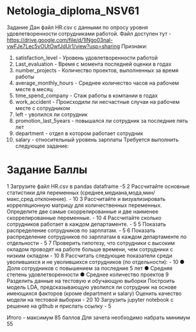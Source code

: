# Netologia_diploma_NSV61
Задание
Дан файл HR.csv с данными по опросу уровня удовлетворенности сотрудниками работой.
Файл доступен тут -
https://drive.google.com/file/d/1INgo03nal-vwFJe7Lec5vOUtOwfJdUr1/view?usp=sharing
Признаки:
1. satisfaction_level - Уровень удовлетворенности работой
2. Last_evaluation - Время с момента последней оценки в годах
3. number_projects - Количество проектов, выполненных за время работы
4. average_monthly_hours - Среднее количество часов на рабочем месте в месяц
5. time_spend_company - Стаж работы в компании в годах
6. work_accident - Происходили ли несчастные случаи на рабочем месте с сотрудником
7. left - уволился ли сотрудник
8. promotion_last_5years - повышался ли сотрудник за последние пять лет
9. department - отдел в котором работает сотрудник
10. salary - относительный уровень зарплаты
Требуется выполнить следующее задание:
# Задание Баллы
1 Загрузите файл HR.csv в pandas dataframe                -5
2 Рассчитайте основные статистики для переменных
(среднее,медиана,мода,мин/макс,сред.отклонение).          - 10
3 Рассчитайте и визуализировать корреляционную матрицу для
количественных переменных.
Определите две самые скоррелированные и две наименее
скоррелированные переменные.                              - 10
4 Рассчитайте сколько сотрудников работает в каждом
департаменте.                                             - 5
5 Показать распределение сотрудников по зарплатам.        - 5
6 Показать распределение сотрудников по зарплатам в каждом
департаменте по отдельности                               - 5
7 Проверить гипотезу, что сотрудники с высоким окладом
проводят на работе больше времени, чем сотрудники с низким
окладом                                                   - 10
8 Рассчитать следующие показатели среди уволившихся и не
уволившихся сотрудников (по отдельности):                 - 10
● Доля сотрудников с повышением за последние 5 лет
● Средняя степень удовлетворенности
● Среднее количество проектов
9 Разделить данные на тестовую и обучающую выборки
Построить модель LDA, предсказывающую уволился ли
сотрудник на основе имеющихся факторов (кроме department и
salary)
Оценить качество модели на тестовой выборки               - 20
10 Загрузить jupyter notebook с решение на github и прислать ссылку - 5

Итого - максимум 85 баллов
Для зачета необходимо набрать минимум 55
